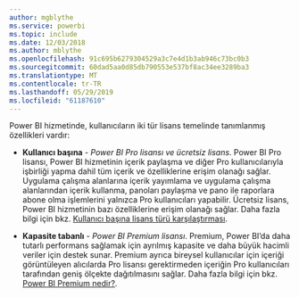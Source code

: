 ```yaml
---
author: mgblythe
ms.service: powerbi
ms.topic: include
ms.date: 12/03/2018
ms.author: mblythe
ms.openlocfilehash: 91c695b6279304529a3c7e4d1b3ab946c73bc0b3
ms.sourcegitcommit: 60dad5aa0d85db790553e537bf8ac34ee3289ba3
ms.translationtype: MT
ms.contentlocale: tr-TR
ms.lasthandoff: 05/29/2019
ms.locfileid: "61187610"
---
```

Power BI hizmetinde, kullanıcıların iki tür lisans temelinde tanımlanmış özellikleri vardır:

* **Kullanıcı başına** - *Power BI Pro lisansı ve ücretsiz lisans*. Power BI Pro lisansı, Power BI hizmetinin içerik paylaşma ve diğer Pro kullanıcılarıyla işbirliği yapma dahil tüm içerik ve özelliklerine erişim olanağı sağlar. Uygulama çalışma alanlarına içerik yayımlama ve uygulama çalışma alanlarından içerik kullanma, panoları paylaşma ve pano ile raporlara abone olma işlemlerini yalnızca Pro kullanıcıları yapabilir. Ücretsiz lisans, Power BI hizmetinin bazı özelliklerine erişim olanağı sağlar. Daha fazla bilgi için bkz. [Kullanıcı başına lisans türü karşılaştırması](../service-features-license-type.md#per-user-license-type-comparison).

* **Kapasite tabanlı** - *Power BI Premium lisansı*. Premium, Power BI’da daha tutarlı performans sağlamak için ayrılmış kapasite ve daha büyük hacimli veriler için destek sunar. Premium ayrıca bireysel kullanıcılar için içeriği görüntüleyen alıcılarda Pro lisansı gerektirmeden içeriğin Pro kullanıcıları tarafından geniş ölçekte dağıtılmasını sağlar. Daha fazla bilgi için bkz. [Power BI Premium nedir?](../service-premium-what-is.md).